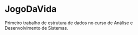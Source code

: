 # JogoDaVida
Primeiro trabalho de estrutura de dados no curso de Análise e Desenvolvimento de Sistemas.
